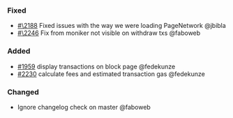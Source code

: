### Fixed

- [#\2188](https://github.com/cosmos/voyager/issues/2188) Fixed issues with the way we were loading PageNetwork @jbibla
- [#\2246](https://github.com/cosmos/voyager/issues/2246) Fix from moniker not visible on withdraw txs @faboweb

### Added

- [\#1959](https://github.com/cosmos/voyager/issues/1959) display transactions on block page @fedekunze
- [\#2230](https://github.com/cosmos/voyager/issues/2230) calculate fees and estimated transaction gas @fedekunze

### Changed
- Ignore changelog check on master @faboweb